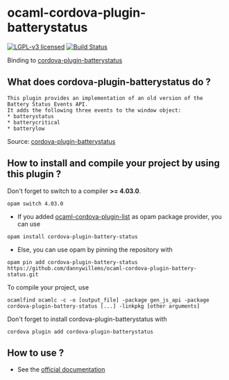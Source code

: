 # ocaml-cordova-plugin-batterystatus

[![LGPL-v3 licensed](https://img.shields.io/badge/license-LGPLv3-blue.svg)](https://raw.githubusercontent.com/dannywillems/ocaml-cordova-plugin-battery-status/master/LICENSE)
[![Build Status](https://travis-ci.org/dannywillems/ocaml-cordova-plugin-battery-status.svg?branch=master)](https://travis-ci.org/dannywillems/ocaml-cordova-plugin-battery-status)

Binding to
[cordova-plugin-batterystatus](https://github.com/apache/cordova-plugin-batterystatus)

## What does cordova-plugin-batterystatus do ?

```
This plugin provides an implementation of an old version of the Battery Status Events API.
It adds the following three events to the window object:
* batterystatus
* batterycritical
* batterylow
```

Source: [cordova-plugin-batterystatus](https://github.com/apache/cordova-plugin-batterystatus)

## How to install and compile your project by using this plugin ?

Don't forget to switch to a compiler **>= 4.03.0**.
```Shell
opam switch 4.03.0
```

* If you added
[ocaml-cordova-plugin-list](https://github.com/dannywillems/ocaml-cordova-plugin-list)
as opam package provider, you can use
```
opam install cordova-plugin-battery-status
```

* Else, you can use opam by pinning the repository with
```Shell
opam pin add cordova-plugin-battery-status https://github.com/dannywillems/ocaml-cordova-plugin-battery-status.git
```

To compile your project, use
```Shell
ocamlfind ocamlc -c -o [output_file] -package gen_js_api -package cordova-plugin-battery-status [...] -linkpkg [other arguments]
```

Don't forget to install cordova-plugin-batterystatus with
```Shell
cordova plugin add cordova-plugin-batterystatus
```

## How to use ?

* See the [official documentation](https://github.com/apache/cordova-plugin-batterystatus)
